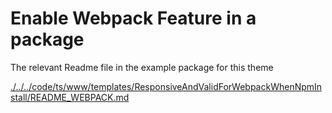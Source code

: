 # Enable Webpack Feature in a package

The relevant Readme file in the example package for this theme

[./../../code/ts/www/templates/ResponsiveAndValidForWebpackWhenNpmInstall/README_WEBPACK.md](./../../code/ts/www/templates/ResponsiveAndValidForWebpackWhenNpmInstall/README_WEBPACK.md)

